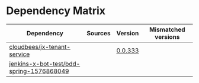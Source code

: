 # Dependency Matrix

Dependency | Sources | Version | Mismatched versions
---------- | ------- | ------- | -------------------
[cloudbees/jx-tenant-service](https://github.com/cloudbees/jx-tenant-service) |  | [0.0.333](https://github.com/cloudbees/jx-tenant-service/releases/tag/v0.0.333) | 
[jenkins-x-bot-test/bdd-spring-1576868049](https://github.com/jenkins-x-bot-test/bdd-spring-1576868049.git) |  | []() | 
